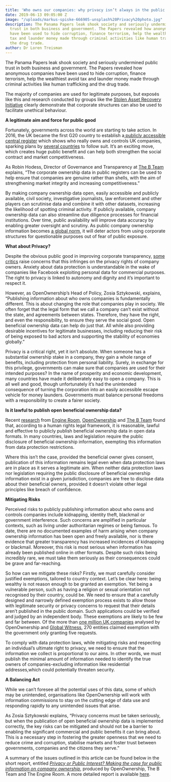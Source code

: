 ```yaml
---
title: 'Who owns our companies: why privacy isn’t always in the public interest'
date: 2019-06-13 09:05:00 Z
image: "/uploads/markus-spiske-666905-unsplash%20Privacy%20photo.jpg"
description: The Panama Papers leak shook society and seriously undermined public
  trust in both business and government. The Papers revealed how anonymous companies
  have been used to hide corruption, finance terrorism, help the wealthiest avoid
  tax and launder money made through criminal activities like human trafficking and
  the drug trade.
author: Dr Loren Treisman
---
```


The Panama Papers leak shook society and seriously undermined public trust in both business and government. The Papers revealed how anonymous companies have been used to hide corruption, finance terrorism, help the wealthiest avoid tax and launder money made through criminal activities like human trafficking and the drug trade.

The majority of companies are used for legitimate purposes, but exposés like this and research conducted by groups like the [Stolen Asset Recovery Initiative](https://star.worldbank.org/publication/few-and-far-hard-facts-stolen-asset-recovery) clearly demonstrate that corporate structures can also be used to facilitate unethical behaviour.

**A legitimate aim and force for public good**

Fortunately, governments across the world are starting to take action. In 2016, the UK became the first G20 country to establish a[ publicly accessible central register](https://beta.companieshouse.gov.uk/) which shows who really owns and controls UK companies, sparking plans by [several countries](https://www.openownership.org/uploads/learning-the-lessons.pdf) to follow suit. It’s an exciting move, which creates huge public benefit and can help both strengthen the social contract and market competitiveness.

As Robin Hodess, Director of Governance and Transparency at [The B Team](http://www.bteam.org/) explains, “The corporate ownership data in public registers can be used to help ensure that companies are genuine rather than shells, with the aim of strengthening market integrity and increasing competitiveness.”

By making company ownership data open, easily accessible and publicly available, civil society, investigative journalists, law enforcement and other players can scrutinise data and combine it with other datasets, increasing the likelihood of spotting criminal activity. If publicly available, company ownership data can also streamline due diligence processes for financial institutions. Over time, public availability will improve data accuracy by enabling greater oversight and scrutiny. As public company ownership information becomes [a global norm](http://www.bteam.org/announcements/privacy-vs-publication-two-opportunities-for-progression/), it will deter actors from using corporate structures for questionable purposes out of fear of public exposure.

**What about Privacy?**

Despite the obvious public good in improving corporate transparency, [some critics](https://globalanticorruptionblog.com/tag/jersey-finance/) raise concerns that this infringes on the privacy rights of company owners. Anxiety about data protection is understandable in the wake of companies like Facebook exploiting personal data for commercial purposes. The right to privacy is linked to autonomy and dignity and it’s important to respect it.

However, as OpenOwnership’s Head of Policy, Zosia Sztykowski, explains, “Publishing information about who owns companies is fundamentally different. This is about changing the role that companies play in society. We often forget that the legal form that we call a company can’t exist without the state, and agreements between states. Therefore, they have the right, and even the responsibility, to ensure they serve the social good. Open beneficial ownership data can help do just that. All while also providing desirable incentives for legitimate businesses, including reducing their risk of being exposed to bad actors and supporting the stability of economies globally.”

Privacy is a critical right, yet it isn’t absolute. When someone has a substantial ownership stake in a company, they gain a whole range of benefits, including protection from personal liability. Surely, in exchange for this privilege, governments can make sure that companies are used for their intended purposes? In the name of prosperity and economic development, many countries have made it deliberately easy to open a company. This is all well and good, though unfortunately it’s had the unintended consequence of turning the corporation into an easily accessible escape vehicle for money launders. Governments must balance personal freedoms with a responsibility to create a fairer society.

**Is it lawful to publish open beneficial ownership data?**

Recent [research](https://www.theengineroom.org/beneficial-ownership-transparency-and-data-protection/) from [Engine Room](https://www.theengineroom.org/), [OpenOwnership](https://www.openownership.org/) and [The B Team](http://www.bteam.org/) found that, according to a human rights legal framework, it is reasonable, lawful and effective to publicly publish beneficial ownership data in open data formats. In many countries, laws and legislation require the public disclosure of beneficial ownership information, exempting this information from data protection restrictions.

Where this isn’t the case, provided the beneficial owner gives consent, publication of this information remains legal even when data protection laws are in place as it serves a legitimate aim. When neither data protection laws nor legislation requiring the public disclosure of beneficial ownership information exist in a given jurisdiction, companies are free to disclose data about their beneficial owners, provided it doesn’t violate other legal principles like breach of confidence.

**Mitigating Risks**

Perceived risks to publicly publishing information about who owns and controls companies include kidnapping, identity theft, blackmail or government interference. Such concerns are amplified in particular contexts, such as living under authoritarian regimes or being famous. To date, there are no documented examples of harm arising when company ownership information has been open and freely available, nor is there evidence that greater transparency has increased incidences of kidnapping or blackmail. Moreover, this risk is most serious when information has already been published online in other formats. Despite such risks being incredibly rare, we must take them seriously as their consequences could be grave and far-reaching.

So how can we mitigate these risks? Firstly, we must carefully consider justified exemptions, tailored to country context. Let’s be clear here: being wealthy is not reason enough to be granted an exemption. Yet being a vulnerable person, such as having a religion or sexual orientation not recognised by their country, could be. We need to ensure that a carefully designed and narrowly defined exemption process exists to allow those with legitimate security or privacy concerns to request that their details aren’t published in the public domain. Such applications could be verified and judged by an independent body. These exemptions are likely to be few and far between. Of the more than [one million UK companies](https://www.openownership.org/uploads/learning-the-lessons.pdf) analysed by OpenOwnership and [Global Witness](https://www.globalwitness.org/en-gb/), 270 entities claimed exemption with the government only granting five requests.

To comply with data protection laws, while mitigating risks and respecting an individual’s ultimate right to privacy, we need to ensure that the information we collect is proportional to our aims. In other words, we must publish the minimal amount of information needed to identify the true owners of companies-excluding information like residential addresses,which could potentially threaten security.

**A Balancing Act**

While we can’t foresee all the potential uses of this data, some of which may be unintended, organisations like OpenOwnership will work with information commissions to stay on the cutting edge of data use and responding rapidly to any unintended issues that arise.

As Zosia Sztykowski explains, “Privacy concerns must be taken seriously, but when the publication of open beneficial ownership data is implemented correctly, the key risks can be mitigated and should not be a barrier to enabling the significant commercial and public benefits it can bring about. This is a necessary step in fostering the greater openness that we need to reduce crime and corruption, stabilise markets and foster trust between governments, companies and the citizens they serve.”

A summary of the issues outlined in this article can be found below in the short report, entitled *[Privacy or Public Interest? Making the case for public information on company ownership](https://www.openownership.org/uploads/privacy-report-summary.pdf)*, produced by OpenOwnership, The B Team and The Engine Room. A more detailed report is available [here](https://www.openownership.org/uploads/oo-data-protection-and-privacy-188205.pdf).